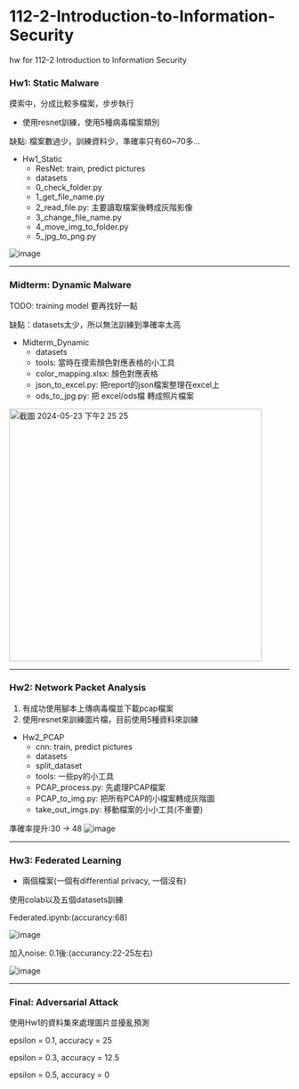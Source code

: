 # 112-2-Introduction-to-Information-Security
hw for 112-2 Introduction to Information Security

### Hw1: Static Malware
摸索中，分成比較多檔案，步步執行

- 使用resnet訓練，使用5種病毒檔案類別

缺點: 檔案數過少，訓練資料少，準確率只有60~70多...

- Hw1_Static
  - ResNet: train, predict pictures
  - datasets
  - 0_check_folder.py
  - 1_get_file_name.py
  - 2_read_file.py: 主要讀取檔案後轉成灰階影像
  - 3_change_file_name.py
  - 4_move_img_to_folder.py
  - 5_jpg_to_png.py

![image](https://github.com/littlecutefish/112-2-Introduction-to-Information-Security/assets/90677074/6ee8d081-bc37-47f9-ae07-5f34c0c02c7f)

---
### Midterm: Dynamic Malware

TODO: training model 要再找好一點

缺點：datasets太少，所以無法訓練到準確率太高

- Midterm_Dynamic
  - datasets
  - tools: 當時在摸索顏色對應表格的小工具
  - color_mapping.xlsx: 顏色對應表格
  - json_to_excel.py: 把report的json檔案整理在excel上
  - ods_to_jpg.py: 把 excel/ods檔 轉成照片檔案

<img width="454" alt="截圖 2024-05-23 下午2 25 25" src="https://github.com/littlecutefish/112-2-Introduction-to-Information-Security/assets/90677074/9247c2f3-ce8b-48a1-9524-5d8d985faf2c">

---
### Hw2: Network Packet Analysis
1. 有成功使用腳本上傳病毒檔並下載pcap檔案
2. 使用resnet來訓練圖片檔，目前使用5種資料來訓練

- Hw2_PCAP
  - cnn: train, predict pictures
  - datasets
  - split_dataset
  - tools: 一些py的小工具
  - PCAP_process.py: 先處理PCAP檔案
  - PCAP_to_img.py: 把所有PCAP的小檔案轉成灰階圖
  - take_out_imgs.py: 移動檔案的小小工具(不重要)

準確率提升:30 -> 48
![image](https://github.com/littlecutefish/112-2-Introduction-to-Information-Security/assets/90677074/8443986a-7617-44f8-9348-039d2f5748ce)

---
### Hw3: Federated Learning

- 兩個檔案(一個有differential privacy, 一個沒有)

使用colab以及五個datasets訓練

Federated.ipynb:(accurancy:68)

![image](https://github.com/user-attachments/assets/4490e2a4-34d5-41b6-8b68-0751318da121)

加入noise: 0.1後:(accurancy:22-25左右)

![image](https://github.com/littlecutefish/112-2-Introduction-to-Information-Security/assets/90677074/f1b596e0-fc46-4914-bbae-45b87bbfe5d7)

---
### Final: Adversarial Attack

使用Hw1的資料集來處理圖片並擾亂預測

epsilon = 0.1, accuracy = 25

epsilon = 0.3, accuracy = 12.5

epsilon = 0.5, accuracy = 0
